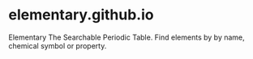 # elementary.github.io

Elementary
The Searchable Periodic Table.
Find elements by by name, chemical symbol or property.
